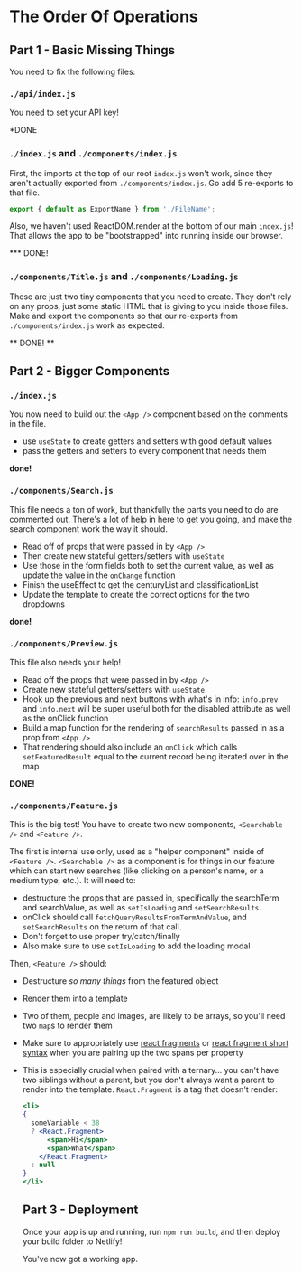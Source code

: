 # The Order Of Operations

## Part 1 - Basic Missing Things

You need to fix the following files:

### `./api/index.js`

You need to set your API key!

*DONE

### `./index.js` and `./components/index.js`

First, the imports at the top of our root `index.js` won't work, since they aren't actually exported from `./components/index.js`. Go add 5 re-exports to that file.

```js
export { default as ExportName } from './FileName';
```

Also, we haven't used ReactDOM.render at the bottom of our main `index.js`! That allows the app to be "bootstrapped" into running inside our browser.

*** DONE!

### `./components/Title.js` and `./components/Loading.js`

These are just two tiny components that you need to create. They don't rely on any props, just some static HTML that is giving to you inside those files. Make and export the components so that our re-exports from `./components/index.js` work as expected.

**  DONE! **

## Part 2 - Bigger Components

### `./index.js`

You now need to build out the `<App />` component based on the comments in the file.

- use `useState` to create getters and setters with good default values
- pass the getters and setters to every component that needs them

**done!**

### `./components/Search.js`

This file needs a ton of work, but thankfully the parts you need to do are commented out. There's a lot of help in here to get you going, and make the search component work the way it should.

- Read off of props that were passed in by `<App />`
- Then create new stateful getters/setters with `useState`
- Use those in the form fields both to set the current value, as well as update the value in the `onChange` function
- Finish the useEffect to get the centuryList and classificationList
- Update the template to create the correct options for the two dropdowns

**done!**

### `./components/Preview.js`

This file also needs your help! 

- Read off the props that were passed in by `<App />`
- Create new stateful getters/setters with `useState`
- Hook up the previous and next buttons with what's in info: `info.prev` and `info.next` will be super useful both for the disabled attribute as well as the onClick function
- Build a map function for the rendering of `searchResults` passed in as a prop from `<App />`
- That rendering should also include an `onClick` which calls `setFeaturedResult` equal to the current record being iterated over in the map

**DONE!**

### `./components/Feature.js`

This is the big test! You have to create two new components, `<Searchable />` and `<Feature />`. 

The first is internal use only, used as a "helper component" inside of `<Feature />`. `<Searchable />` as a component is for things in our feature which can start new searches (like clicking on a person's name, or a medium type, etc.). It will need to:

- destructure the props that are passed in, specifically the searchTerm and searchValue, as well as `setIsLoading` and `setSearchResults`.
- onClick should call `fetchQueryResultsFromTermAndValue`, and `setSearchResults` on the return of that call.
- Don't forget to use proper try/catch/finally
- Also make sure to use `setIsLoading` to add the loading modal

Then, `<Feature />` should:

- Destructure _so many things_ from the featured object
- Render them into a template
- Two of them, people and images, are likely to be arrays, so you'll need two `map`s to render them
- Make sure to appropriately use [react fragments](https://reactjs.org/docs/fragments.html) or [react fragment short syntax](https://reactjs.org/docs/fragments.html#short-syntax) when you are pairing up the two spans per property
- This is especially crucial when paired with a ternary... you can't have two siblings without a parent, but you don't always want a parent to render into the template. `React.Fragment` is a tag that doesn't render:

    ```jsx
    <li>
    {
      someVariable < 38
      ? <React.Fragment>
          <span>Hi</span>
          <span>What</span>
        </React.Fragment>
      : null
    }
    </li>
    ```

    ## Part 3 - Deployment

    Once your app is up and running, run `npm run build`, and then deploy your build folder to Netlify!

    You've now got a working app.
  